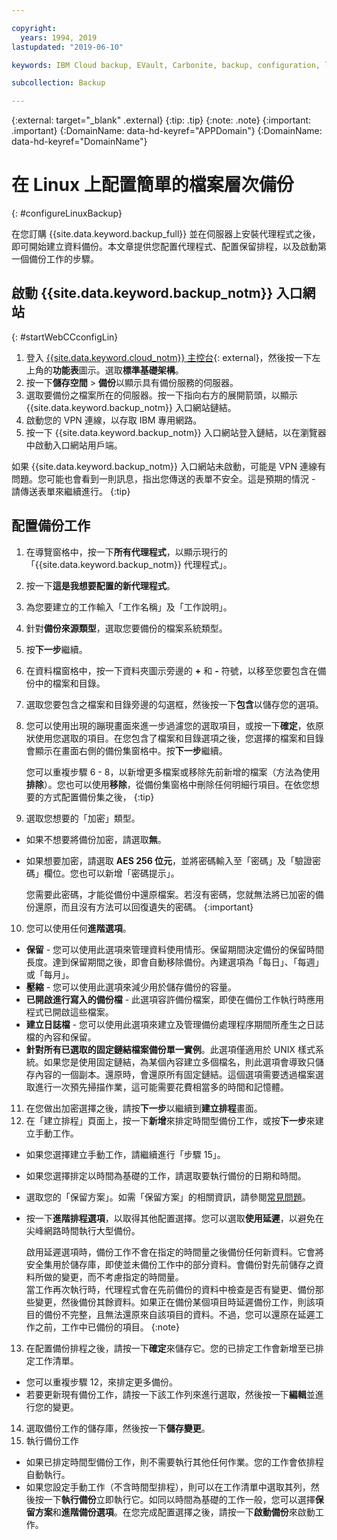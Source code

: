 ```yaml
---

copyright:
  years: 1994, 2019
lastupdated: "2019-06-10"

keywords: IBM Cloud backup, EVault, Carbonite, backup, configuration, linux

subcollection: Backup

---
```

{:external: target="_blank" .external}
{:tip: .tip}
{:note: .note}
{:important: .important}
{:DomainName: data-hd-keyref="APPDomain"}
{:DomainName: data-hd-keyref="DomainName"}

# 在 Linux 上配置簡單的檔案層次備份
{: #configureLinuxBackup}

在您訂購 {{site.data.keyword.backup_full}} 並在伺服器上安裝代理程式之後，即可開始建立資料備份。本文章提供您配置代理程式、配置保留排程，以及啟動第一個備份工作的步驟。

## 啟動 {{site.data.keyword.backup_notm}} 入口網站
{: #startWebCCconfigLin}

1. 登入 [{{site.data.keyword.cloud_notm}} 主控台](https://{DomainName}){: external}，然後按一下左上角的**功能表**圖示。選取**標準基礎架構**。
2. 按一下**儲存空間** > **備份**以顯示具有備份服務的伺服器。
2. 選取要備份之檔案所在的伺服器。按一下指向右方的展開箭頭，以顯示 {{site.data.keyword.backup_notm}} 入口網站鏈結。
3. 啟動您的 VPN 連線，以存取 IBM 專用網路。
4. 按一下 {{site.data.keyword.backup_notm}} 入口網站登入鏈結，以在瀏覽器中啟動入口網站用戶端。<br/>

  如果 {{site.data.keyword.backup_notm}} 入口網站未啟動，可能是 VPN 連線有問題。您可能也會看到一則訊息，指出您傳送的表單不安全。這是預期的情況 - 請傳送表單來繼續進行。
  {:tip}

## 配置備份工作

1. 在導覽窗格中，按一下**所有代理程式**，以顯示現行的「{{site.data.keyword.backup_notm}} 代理程式」。
2. 按一下**這是我想要配置的新代理程式**。
3. 為您要建立的工作輸入「工作名稱」及「工作說明」。
4. 針對**備份來源類型**，選取您要備份的檔案系統類型。
5. 按**下一步**繼續。
6. 在資料檔窗格中，按一下資料夾圖示旁邊的 **+** 和 **-** 符號，以移至您要包含在備份中的檔案和目錄。
7. 選取您要包含之檔案和目錄旁邊的勾選框，然後按一下**包含**以儲存您的選項。
8. 您可以使用出現的蹦現畫面來進一步過濾您的選取項目，或按一下**確定**，依原狀使用您選取的項目。在您包含了檔案和目錄選項之後，您選擇的檔案和目錄會顯示在畫面右側的備份集窗格中。按**下一步**繼續。

   您可以重複步驟 6 - 8，以新增更多檔案或移除先前新增的檔案（方法為使用**排除**）。您也可以使用**移除**，從備份集窗格中刪除任何明細行項目。在依您想要的方式配置備份集之後，
   {:tip}
9. 選取您想要的「加密」類型。
  - 如果不想要將備份加密，請選取**無**。
  - 如果想要加密，請選取 **AES 256 位元**，並將密碼輸入至「密碼」及「驗證密碼」欄位。您也可以新增「密碼提示」。

    您需要此密碼，才能從備份中還原檔案。若沒有密碼，您就無法將已加密的備份還原，而且沒有方法可以回復遺失的密碼。
    {:important}
10. 您可以使用任何**進階選項**。
  - **保留** - 您可以使用此選項來管理資料使用情形。保留期間決定備份的保留時間長度。達到保留期間之後，即會自動移除備份。內建選項為「每日」、「每週」或「每月」。
  - **壓縮** - 您可以使用此選項來減少用於儲存備份的容量。
  - **已開啟進行寫入的備份檔** - 此選項容許備份檔案，即使在備份工作執行時應用程式已開啟這些檔案。
  - **建立日誌檔** - 您可以使用此選項來建立及管理備份處理程序期間所產生之日誌檔的內容和保留。
  - **針對所有已選取的固定鏈結檔案備份單一實例**。此選項僅適用於 UNIX 樣式系統。如果您是使用固定鏈結，為某個內容建立多個檔名，則此選項會導致只儲存內容的一個副本。還原時，會還原所有固定鏈結。這個選項需要透過檔案選取進行一次預先掃描作業，這可能需要花費相當多的時間和記憶體。
11. 在您做出加密選擇之後，請按**下一步**以繼續到**建立排程**畫面。
12. 在「建立排程」頁面上，按一下**新增**來排定時間型備份工作，或按**下一步**來建立手動工作。
  - 如果您選擇建立手動工作，請繼續進行「步驟 15」。
  - 如果您選擇排定以時間為基礎的工作，請選取要執行備份的日期和時間。
  - 選取您的「保留方案」。如需「保留方案」的相關資訊，請參閱[常見問題](/docs/infrastructure/Backup?topic=Backup-faqs)。
  - 按一下**進階排程選項**，以取得其他配置選擇。您可以選取**使用延遲**，以避免在尖峰網路時間執行大型備份。

    啟用延遲選項時，備份工作不會在指定的時間量之後備份任何新資料。它會將安全集用於儲存庫，即使並未備份工作中的部分資料。會備份對先前儲存之資料所做的變更，而不考慮指定的時間量。<br/> 當工作再次執行時，代理程式會在先前備份的資料中檢查是否有變更、備份那些變更，然後備份其餘資料。如果正在備份某個項目時延遲備份工作，則該項目的備份不完整，且無法還原來自該項目的資料。不過，您可以還原在延遲工作之前，工作中已備份的項目。
    {:note}
13. 在配置備份排程之後，請按一下**確定**來儲存它。您的已排定工作會新增至已排定工作清單。
  - 您可以重複步驟 12，來排定更多備份。
  - 若要更新現有備份工作，請按一下該工作列來進行選取，然後按一下**編輯**並進行您的變更。
14. 選取備份工作的儲存庫，然後按一下**儲存變更**。
15. 執行備份工作
  - 如果已排定時間型備份工作，則不需要執行其他任何作業。您的工作會依排程自動執行。
  - 如果您設定手動工作（不含時間型排程），則可以在工作清單中選取其列，然後按一下**執行備份**立即執行它。如同以時間為基礎的工作一般，您可以選擇**保留方案**和**進階備份選項**。在您完成配置選擇之後，請按一下**啟動備份**來啟動工作。
